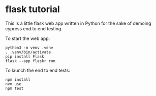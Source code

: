 # flask tutorial

This is a little flask web app written in Python for the sake of demoing cypress end to end testing.

To start the web app:

```
python3 -m venv .venv
. .venv/bin/activate
pip install Flask
flask --app flaskr run
```

To launch the end to end tests:
```
npm install
nvm use
npm test
```
